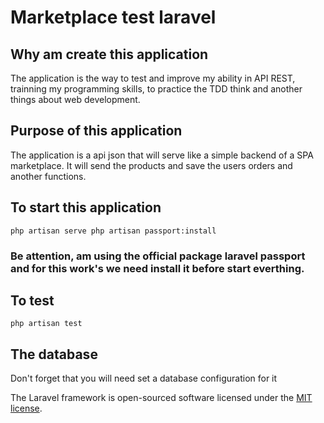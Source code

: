 # Marketplace test laravel


## Why am create this application

The application is the way to test and improve my ability in API REST, trainning my programming skills, to practice the TDD think and another things about web development.

## Purpose of this application

The application is a api json that will serve like a simple backend of a SPA marketplace. It will send the products and save the users orders and another functions.

## To start this application

``
php artisan serve
php artisan passport:install
``
### Be attention, am using the official package laravel passport and for this work's we need install it before start everthing.

## To test

``
php artisan test
`` 

## The database

Don't forget that you will need set a database configuration for it





The Laravel framework is open-sourced software licensed under the [MIT license](https://opensource.org/licenses/MIT).
